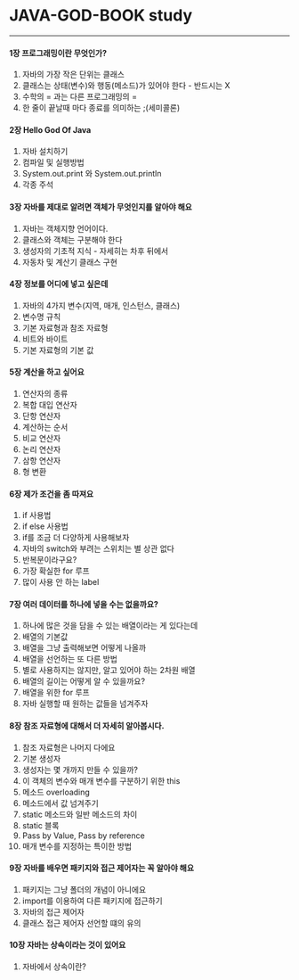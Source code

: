 # JAVA-GOD-BOOK study

<hr />

<h4>1장 프로그래밍이란 무엇인가?</h4>

<ol>
    <li>자바의 가장 작은 단위는 클래스</li>
    <li>클래스는 상태(변수)와 행동(메소드)가 있어야 한다 - 반드시는 X</li>
    <li>수학의 = 과는 다른 프로그래밍의 = </li>
    <li>한 줄이 끝날때 마다 종료를 의미하는 ;(세미콜론) </li>
</ol>

<h4>2장 Hello God Of Java</h4>

<ol>
    <li>자바 설치하기</li>
    <li>컴파일 및 실행방법</li>
    <li>System.out.print 와 System.out.println</li>
    <li>각종 주석</li>
</ol>

<h4>3장 자바를 제대로 알려면 객체가 무엇인지를 알아야 해요</h4>

<ol>
    <li>자바는 객체지향 언어이다.</li>
    <li>클래스와 객체는 구분해야 한다</li>
    <li>생성자의 기초적 지식 - 자세히는 차후 뒤에서 </li>
    <li>자동차 및 계산기 클래스 구현</li>
</ol>

<h4>4장 정보를 어디에 넣고 싶은데</h4>

<ol>
    <li>자바의 4가지 변수(지역, 매개, 인스턴스, 클래스)</li>
    <li>변수명 규칙</li>
    <li>기본 자료형과 참조 자료형</li>
    <li>비트와 바이트</li>
    <li>기본 자료형의 기본 값</li>
</ol>

<h4>5장 계산을 하고 싶어요</h4>

<ol>
    <li>연산자의 종류</li>
    <li>복합 대입 연산자</li>
    <li>단항 연산자</li>
    <li>계산하는 순서</li>
    <li>비교 연산자</li>
    <li>논리 연산자</li>
    <li>삼항 연산자</li>
    <li>형 변환</li>
</ol>

<h4>6장 제가 조건을 좀 따져요</h4>

<ol>
    <li>if 사용법</li>
    <li>if else 사용법</li>
    <li>if를 조금 더 다양하게 사용해보자</li>
    <li>자바의 switch와 부려는 스위치는 별 상관 없다</li>
    <li>반복문이라구요?</li>
    <li>가장 확실한 for 루프</li>    
    <li>많이 사용 안 하는 label</li>    
</ol>

<h4>7장 여러 데이터를 하나에 넣을 수는 없을까요?</h4>

<ol>
    <li>하나에 많은 것을 담을 수 있는 배열이라는 게 있다는데</li>
    <li>배열의 기본값</li>
    <li>배열을 그냥 출력해보면 어떻게 나올까</li>
    <li>배열을 선언하는 또 다른 방법</li>
    <li>별로 사용하지는 않지만, 알고 있어야 하는 2차원 배열</li>
    <li>배열의 길이는 어떻게 알 수 있을까요?</li>
    <li>배열을 위한 for 루프</li>
    <li>자바 실행할 때 원하는 값들을 넘겨주자</li>
</ol>

<h4>8장 참조 자료형에 대해서 더 자세히 알아봅시다.</h4>

<ol>
    <li>참조 자료형은 나머지 다에요</li>
    <li>기본 생성자</li>
    <li>생성자는 몇 개까지 만들 수 있을까?</li>
    <li>이 객체의 변수와 매개 변수를 구분하기 위한 this</li>
    <li>메소드 overloading</li>
    <li>메소드에서 값 넘겨주기</li>
    <li>static 메소드와 일반 메소드의 차이</li>
    <li>static 블록</li>
    <li>Pass by Value, Pass by reference</li>
    <li>매개 변수를 지정하는 특이한 방법</li>
</ol>

<h4>9장 자바를 배우면 패키지와 접근 제어자는 꼭 알아야 해요</h4>

<ol>
    <li>패키지는 그냥 폴더의 개념이 아니에요</li>
    <li>import를 이용하여 다른 패키지에 접근하기</li>
    <li>자바의 접근 제어자</li>
    <li>클래스 접근 제어자 선언할 떄의 유의</li>
</ol>

<h4>10장 자바는 상속이라는 것이 있어요</h4>

<ol>
    <li>자바에서 상속이란?</li>
</ol>